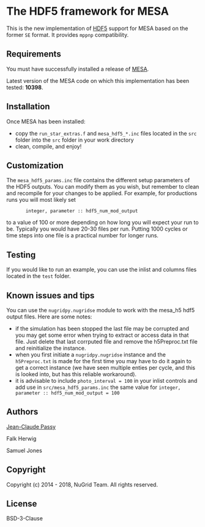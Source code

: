 The HDF5 framework for MESA
===========================

This is the new implementation of [HDF5](https://support.hdfgroup.org/HDF5/) support for MESA
based on the former ``SE`` format. It provides ``mppnp`` compatibility.


Requirements
------------

You must have successfully installed a release of [MESA](http://mesa.sourceforge.net/).

Latest version of the MESA code on which this implementation has been tested: **10398**.

Installation
------------

Once MESA has been installed:
* copy the ``run_star_extras.f`` and ``mesa_hdf5_*.inc`` files located in the ``src`` folder
into the ``src`` folder in your work directory
* clean, compile, and enjoy!

Customization
-------------

The ``mesa_hdf5_params.inc`` file contains the different setup parameters of the HDF5 outputs. You can modify them as you wish, but remember to clean and recompile for your changes to be applied. For example, for productions runs you will most likely set 
```
       integer, parameter :: hdf5_num_mod_output
```
to a value of 100 or more depending on how long you will expect your run to be. Typically you would have 20-30 files per run. Putting 1000 cycles or time steps into one file is a practical number for longer runs. 

Testing
-------

If you would like to run an example, you can use the inlist and columns files located in the ``test`` folder.

Known issues and tips
---------------------

You can use the `nugridpy.nugridse` module to work with the mesa_h5 hdf5 output files. Here are some notes:

* if the simulation has been stopped the last file may be corrupted and you may get some error when trying to extract or access data in that file. Just delete that last corrputed file and remove the h5Preproc.txt file and reinitialize the instance.
* when you first initiate a `nugridpy.nugridse` instance and the `h5Preproc.txt` is made for the first time you may have to do it again to get a correct instance (we have seen multiple enties per cycle, and this is looked into, but has this reliable workaround).
* it is advisable to include `photo_interval = 100` in your inlist controls and add use in `src/mesa_hdf5_params.inc` the same value for `integer, parameter :: hdf5_num_mod_output = 100`


Authors
-------

[Jean-Claude Passy](https://github.com/jcpassy)

Falk Herwig

Samuel Jones

Copyright
---------

Copyright (c) 2014 - 2018, NuGrid Team. All rights reserved.

License
-------

BSD-3-Clause